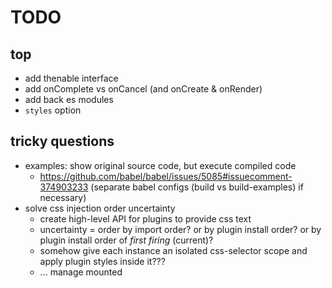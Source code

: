 # TODO

## top
- add thenable interface
- add onComplete vs onCancel (and onCreate & onRender)
- add back es modules
- `styles` option

## tricky questions

- examples: show original source code, but execute compiled code
  - https://github.com/babel/babel/issues/5085#issuecomment-374903233 (separate babel configs (build vs build-examples) if necessary)
- solve css injection order uncertainty
  - create high-level API for plugins to provide css text
  - uncertainty = order by import order? or by plugin install order? or by plugin install order of *first firing* (current)?
  - somehow give each instance an isolated css-selector scope and apply plugin styles inside it???
  - ... manage mounted <style> elements???
- include helpers on class constructor?

## community maintenance
- open issue for @babel/plugin-proposal-class-properties re:
  Uncaught TypeError: attempted to use private field on non-instance \n at _classPrivateFieldLooseBase
  *and*
  Uncaught TypeError: attempted to set private field on non-instance \n at _classPrivateFieldSet

# so much to do!

- add stylelinting
- rename package to "dialogplus"
- take all relevant functionality from https://github.com/GoogleChrome/dialog-polyfill
- test coverage
- badge with https://badgen.net/
- travis CI
- semantic-release
- test on various browsers

# future

- split into multiple repos
  - dialogplus (this repo, the kitchen sink)
  - dialogplus-core
  - dialogplus-plugin-icons
  - dialogplus-plugin-buttons
  - dialogplus-plugin-inputs
  - dialogplus-plugin-timer
  - dialogplus-plugin-queue
